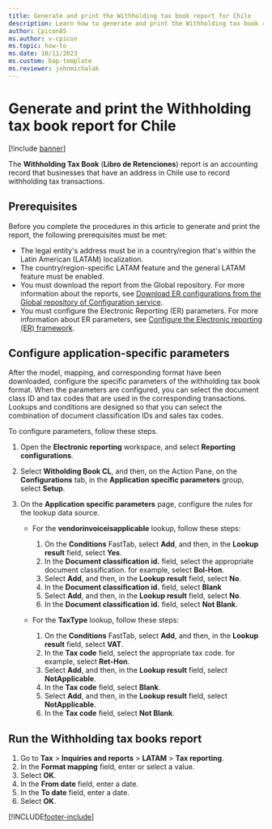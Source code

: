```yaml
---
title: Generate and print the Withholding tax book report for Chile
description: Learn how to generate and print the Withholding tax book report for Chile, including prerequisites and an outline on configuring application-specific parameters.
author: Cpicon85
ms.author: v-cpicon 
ms.topic: how-to
ms.date: 10/11/2023 
ms.custom: bap-template
ms.reviewer: johnmichalak
---
```


# Generate and print the Withholding tax book report for Chile

[!include [banner](../../includes/banner.md)]

The **Withholding Tax Book** (**Libro de Retenciones**) report is an accounting record that businesses that have an address in Chile use to record withholding tax transactions.

## Prerequisites

Before you complete the procedures in this article to generate and print the report, the following prerequisites must be met:

- The legal entity's address must be in a country/region that's within the Latin American (LATAM) localization.
- The country/region-specific LATAM feature and the general LATAM feature must be enabled.
- You must download the report from the Global repository. For more information about the reports, see [Download ER configurations from the Global repository of Configuration service](../../../fin-ops-core/dev-itpro/analytics/er-download-configurations-global-repo.md).
- You must configure the Electronic Reporting (ER) parameters. For more information about ER parameters, see [Configure the Electronic reporting (ER) framework](../../../fin-ops-core/dev-itpro/analytics/electronic-reporting-er-configure-parameters.md).

## Configure application-specific parameters

After the model, mapping, and corresponding format have been downloaded, configure the specific parameters of the withholding tax book format. When the parameters are configured, you can select the document class ID and tax codes that are used in the corresponding transactions. Lookups and conditions are designed so that you can select the combination of document classification IDs and sales tax codes.

To configure parameters, follow these steps.

1. Open the **Electronic reporting** workspace, and select **Reporting configurations**.
2. Select **Witholding Book CL**, and then, on the Action Pane, on the **Configurations** tab, in the **Application specific parameters** group, select **Setup**.
3. On the **Application specific parameters** page, configure the rules for the lookup data source.

    - For the **vendorinvoiceisapplicable** lookup, follow these steps:

        1. On the **Conditions** FastTab, select **Add**, and then, in the **Lookup result** field, select **Yes**.
        2. In the **Document classification id.** field, select the appropriate document classification. for example, select **Bol-Hon**.
        3. Select **Add**, and then, in the **Lookup result** field, select **No**.
        4. In the **Document classification id.** field, select **Blank**
        5. Select **Add**, and then, in the **Lookup result** field, select **No**.
        6. In the **Document classification id.** field, select **Not Blank**.

    - For the **TaxType** lookup, follow these steps:

        1. On the **Conditions** FastTab, select **Add**, and then, in the **Lookup result** field, select **VAT**.
        2. In the **Tax code** field, select the appropriate tax code. for example, select **Ret-Hon**.
        3. Select **Add**, and then, in the **Lookup result** field, select **NotApplicable**.
        4. In the **Tax code** field, select **Blank**.
        5. Select **Add**, and then, in the **Lookup result** field, select **NotApplicable**.
        6. In the **Tax code** field, select **Not Blank**.

## Run the Withholding tax books report

1. Go to **Tax** \> **Inquiries and reports** \> **LATAM** \> **Tax reporting**.
2. In the **Format mapping** field, enter or select a value.
3. Select **OK**.
4. In the **From date** field, enter a date.
5. In the **To date** field, enter a date.
6. Select **OK**.

[!INCLUDE[footer-include](../../../includes/footer-banner.md)]
